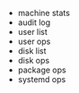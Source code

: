 - machine stats
- audit log
- user list
- user ops
- disk list
- disk ops
- package ops
- systemd ops
